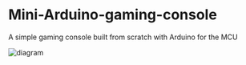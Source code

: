 # Mini-Arduino-gaming-console
A simple gaming console built from scratch with Arduino for the MCU

![diagram]()